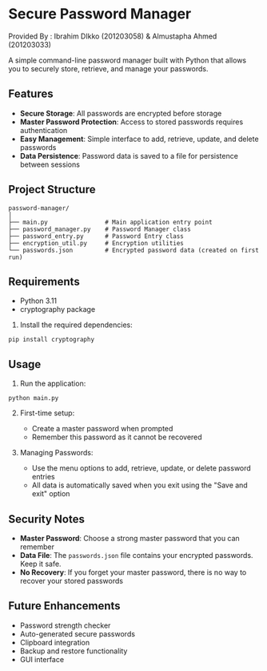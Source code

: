 # Secure Password Manager

Provided By : Ibrahim DIkko (201203058) & Almustapha Ahmed (201203033)
      
A simple command-line password manager built with Python that allows you to securely store, retrieve, and manage your passwords.

## Features

- **Secure Storage**: All passwords are encrypted before storage
- **Master Password Protection**: Access to stored passwords requires authentication
- **Easy Management**: Simple interface to add, retrieve, update, and delete passwords
- **Data Persistence**: Password data is saved to a file for persistence between sessions

## Project Structure

```
password-manager/
│
├── main.py                # Main application entry point
├── password_manager.py    # Password Manager class
├── password_entry.py      # Password Entry class
├── encryption_util.py     # Encryption utilities
└── passwords.json         # Encrypted password data (created on first run)
```

## Requirements

- Python 3.11
- cryptography package

1. Install the required dependencies:
```
pip install cryptography
```

## Usage

1. Run the application:
```
python main.py
```

2. First-time setup:
   - Create a master password when prompted
   - Remember this password as it cannot be recovered

3. Managing Passwords:
   - Use the menu options to add, retrieve, update, or delete password entries
   - All data is automatically saved when you exit using the "Save and exit" option

## Security Notes

- **Master Password**: Choose a strong master password that you can remember
- **Data File**: The `passwords.json` file contains your encrypted passwords. Keep it safe.
- **No Recovery**: If you forget your master password, there is no way to recover your stored passwords

## Future Enhancements

- Password strength checker
- Auto-generated secure passwords
- Clipboard integration
- Backup and restore functionality
- GUI interface
